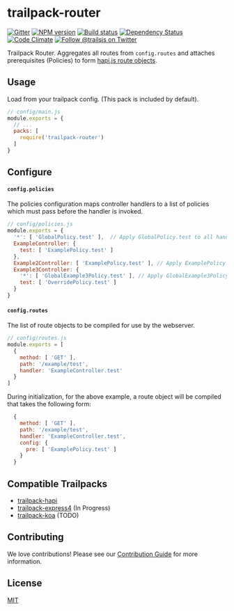 # trailpack-router

[![Gitter][gitter-image]][gitter-url]
[![NPM version][npm-image]][npm-url]
[![Build status][ci-image]][ci-url]
[![Dependency Status][daviddm-image]][daviddm-url]
[![Code Climate][codeclimate-image]][codeclimate-url]
[![Follow @trailsjs on Twitter][twitter-image]][twitter-url]

Trailpack Router. Aggregates all routes from `config.routes` and attaches
prerequisites (Policies) to form [hapi.js route objects](http://hapijs.com/api#route-configuration).

## Usage
Load from your trailpack config. (This pack is included by default).

```js
// config/main.js
module.exports = {
  // ...
  packs: [
    require('trailpack-router')
  ]
}
```

## Configure

#### `config.policies`
The policies configuration maps controller handlers to a list of policies
which must pass before the handler is invoked.

```js
// config/policies.js
module.exports = {
  '*': [ 'GlobalPolicy.test' ],  // Apply GlobalPolicy.test to all handler except the ones below
  ExampleController: {
    test: [ 'ExamplePolicy.test' ]
  },
  Example2Controller: [ 'ExamplePolicy.test' ], // Apply ExamplePolicy.test to all handler
  Example3Controller: {
    '*': [ 'GlobalExample3Policy.test' ], // Apply GlobalExample3Policy.test to all handler except the ones below
    test: [ 'OverridePolicy.test' ]
  }
}
```

#### `config.routes`
The list of route objects to be compiled for use by the webserver.

```js
// config/routes.js
module.exports = [
  {
    method: [ 'GET' ],
    path: '/example/test',
    handler: 'ExampleController.test'
  }
]
```

During initialization, for the above example, a route object will be compiled
that takes the following form:

```js
  {
    method: [ 'GET' ],
    path: '/example/test',
    handler: 'ExampleController.test',
    config: {
      pre: [ 'ExamplePolicy.test' ]
    }
  }
```

## Compatible Trailpacks
- [trailpack-hapi](https://github.com/trailsjs/trailpack-hapi)
- [trailpack-express4](https://github.com/trailsjs/trailpack-express4) (In Progress)
- [trailpack-koa](https://github.com/trailsjs/trailpack-koa) (TODO)

## Contributing
We love contributions! Please see our [Contribution Guide](https://github.com/trailsjs/trails/blob/master/CONTRIBUTING.md)
for more information.

## License
[MIT](https://github.com/trailsjs/trailpack-router/blob/master/LICENSE)

[npm-image]: https://img.shields.io/npm/v/trailpack-router.svg?style=flat-square
[npm-url]: https://npmjs.org/package/trailpack-router
[ci-image]: https://img.shields.io/travis/trailsjs/trailpack-router/master.svg?style=flat-square
[ci-url]: https://travis-ci.org/trailsjs/trailpack-router
[daviddm-image]: http://img.shields.io/david/trailsjs/trailpack-router.svg?style=flat-square
[daviddm-url]: https://david-dm.org/trailsjs/trailpack-router
[codeclimate-image]: https://img.shields.io/codeclimate/github/trailsjs/trailpack-router.svg?style=flat-square
[codeclimate-url]: https://codeclimate.com/github/trailsjs/trailpack-router
[gitter-image]: http://img.shields.io/badge/+%20GITTER-JOIN%20CHAT%20%E2%86%92-1DCE73.svg?style=flat-square
[gitter-url]: https://gitter.im/trailsjs/trails
[twitter-image]: https://img.shields.io/twitter/follow/trailsjs.svg?style=social
[twitter-url]: https://twitter.com/trailsjs
